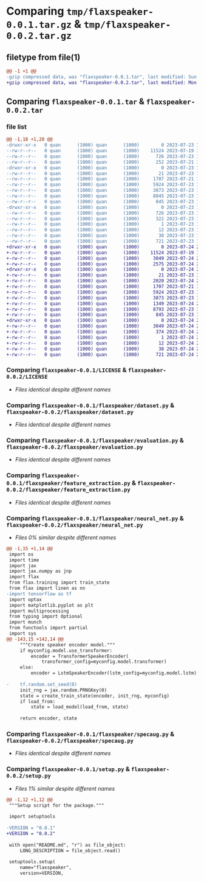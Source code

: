 # Comparing `tmp/flaxspeaker-0.0.1.tar.gz` & `tmp/flaxspeaker-0.0.2.tar.gz`

## filetype from file(1)

```diff
@@ -1 +1 @@
-gzip compressed data, was "flaxspeaker-0.0.1.tar", last modified: Sun Jul 23 17:40:55 2023, max compression
+gzip compressed data, was "flaxspeaker-0.0.2.tar", last modified: Mon Jul 24 20:47:19 2023, max compression
```

## Comparing `flaxspeaker-0.0.1.tar` & `flaxspeaker-0.0.2.tar`

### file list

```diff
@@ -1,18 +1,20 @@
-drwxr-xr-x   0 quan      (1000) quan      (1000)        0 2023-07-23 17:40:55.266647 flaxspeaker-0.0.1/
--rw-r--r--   0 quan      (1000) quan      (1000)    11524 2023-07-19 15:46:32.000000 flaxspeaker-0.0.1/LICENSE
--rw-r--r--   0 quan      (1000) quan      (1000)      726 2023-07-23 17:40:55.266647 flaxspeaker-0.0.1/PKG-INFO
--rw-r--r--   0 quan      (1000) quan      (1000)      252 2023-07-21 15:35:53.000000 flaxspeaker-0.0.1/README.md
-drwxr-xr-x   0 quan      (1000) quan      (1000)        0 2023-07-23 17:40:55.256647 flaxspeaker-0.0.1/flaxspeaker/
--rw-r--r--   0 quan      (1000) quan      (1000)       21 2023-07-23 17:32:12.000000 flaxspeaker-0.0.1/flaxspeaker/__init__.py
--rw-r--r--   0 quan      (1000) quan      (1000)     1707 2023-07-21 18:01:45.000000 flaxspeaker-0.0.1/flaxspeaker/dataset.py
--rw-r--r--   0 quan      (1000) quan      (1000)     5924 2023-07-23 17:33:26.000000 flaxspeaker-0.0.1/flaxspeaker/evaluation.py
--rw-r--r--   0 quan      (1000) quan      (1000)     3873 2023-07-23 17:33:31.000000 flaxspeaker-0.0.1/flaxspeaker/feature_extraction.py
--rw-r--r--   0 quan      (1000) quan      (1000)     8845 2023-07-23 17:33:37.000000 flaxspeaker-0.0.1/flaxspeaker/neural_net.py
--rw-r--r--   0 quan      (1000) quan      (1000)      845 2023-07-23 17:33:40.000000 flaxspeaker-0.0.1/flaxspeaker/specaug.py
-drwxr-xr-x   0 quan      (1000) quan      (1000)        0 2023-07-23 17:40:55.266647 flaxspeaker-0.0.1/flaxspeaker.egg-info/
--rw-r--r--   0 quan      (1000) quan      (1000)      726 2023-07-23 17:40:55.000000 flaxspeaker-0.0.1/flaxspeaker.egg-info/PKG-INFO
--rw-r--r--   0 quan      (1000) quan      (1000)      322 2023-07-23 17:40:55.000000 flaxspeaker-0.0.1/flaxspeaker.egg-info/SOURCES.txt
--rw-r--r--   0 quan      (1000) quan      (1000)        1 2023-07-23 17:40:55.000000 flaxspeaker-0.0.1/flaxspeaker.egg-info/dependency_links.txt
--rw-r--r--   0 quan      (1000) quan      (1000)       12 2023-07-23 17:40:55.000000 flaxspeaker-0.0.1/flaxspeaker.egg-info/top_level.txt
--rw-r--r--   0 quan      (1000) quan      (1000)       38 2023-07-23 17:40:55.266647 flaxspeaker-0.0.1/setup.cfg
--rw-r--r--   0 quan      (1000) quan      (1000)      721 2023-07-23 15:59:42.000000 flaxspeaker-0.0.1/setup.py
+drwxr-xr-x   0 quan      (1000) quan      (1000)        0 2023-07-24 20:47:19.983025 flaxspeaker-0.0.2/
+-rw-r--r--   0 quan      (1000) quan      (1000)    11524 2023-07-19 15:46:32.000000 flaxspeaker-0.0.2/LICENSE
+-rw-r--r--   0 quan      (1000) quan      (1000)     3049 2023-07-24 20:47:19.983025 flaxspeaker-0.0.2/PKG-INFO
+-rw-r--r--   0 quan      (1000) quan      (1000)     2575 2023-07-24 20:46:24.000000 flaxspeaker-0.0.2/README.md
+drwxr-xr-x   0 quan      (1000) quan      (1000)        0 2023-07-24 20:47:19.983025 flaxspeaker-0.0.2/flaxspeaker/
+-rw-r--r--   0 quan      (1000) quan      (1000)       21 2023-07-23 17:32:12.000000 flaxspeaker-0.0.2/flaxspeaker/__init__.py
+-rw-r--r--   0 quan      (1000) quan      (1000)     2020 2023-07-24 20:30:11.000000 flaxspeaker-0.0.2/flaxspeaker/__main__.py
+-rw-r--r--   0 quan      (1000) quan      (1000)     1707 2023-07-21 18:01:45.000000 flaxspeaker-0.0.2/flaxspeaker/dataset.py
+-rw-r--r--   0 quan      (1000) quan      (1000)     5924 2023-07-23 18:00:14.000000 flaxspeaker-0.0.2/flaxspeaker/evaluation.py
+-rw-r--r--   0 quan      (1000) quan      (1000)     3873 2023-07-23 17:33:31.000000 flaxspeaker-0.0.2/flaxspeaker/feature_extraction.py
+-rw-r--r--   0 quan      (1000) quan      (1000)     1349 2023-07-24 20:30:37.000000 flaxspeaker-0.0.2/flaxspeaker/generate_csv.py
+-rw-r--r--   0 quan      (1000) quan      (1000)     8793 2023-07-23 18:10:00.000000 flaxspeaker-0.0.2/flaxspeaker/neural_net.py
+-rw-r--r--   0 quan      (1000) quan      (1000)      845 2023-07-23 17:33:40.000000 flaxspeaker-0.0.2/flaxspeaker/specaug.py
+drwxr-xr-x   0 quan      (1000) quan      (1000)        0 2023-07-24 20:47:19.983025 flaxspeaker-0.0.2/flaxspeaker.egg-info/
+-rw-r--r--   0 quan      (1000) quan      (1000)     3049 2023-07-24 20:47:19.000000 flaxspeaker-0.0.2/flaxspeaker.egg-info/PKG-INFO
+-rw-r--r--   0 quan      (1000) quan      (1000)      374 2023-07-24 20:47:19.000000 flaxspeaker-0.0.2/flaxspeaker.egg-info/SOURCES.txt
+-rw-r--r--   0 quan      (1000) quan      (1000)        1 2023-07-24 20:47:19.000000 flaxspeaker-0.0.2/flaxspeaker.egg-info/dependency_links.txt
+-rw-r--r--   0 quan      (1000) quan      (1000)       12 2023-07-24 20:47:19.000000 flaxspeaker-0.0.2/flaxspeaker.egg-info/top_level.txt
+-rw-r--r--   0 quan      (1000) quan      (1000)       38 2023-07-24 20:47:19.983025 flaxspeaker-0.0.2/setup.cfg
+-rw-r--r--   0 quan      (1000) quan      (1000)      721 2023-07-24 20:31:18.000000 flaxspeaker-0.0.2/setup.py
```

### Comparing `flaxspeaker-0.0.1/LICENSE` & `flaxspeaker-0.0.2/LICENSE`

 * *Files identical despite different names*

### Comparing `flaxspeaker-0.0.1/flaxspeaker/dataset.py` & `flaxspeaker-0.0.2/flaxspeaker/dataset.py`

 * *Files identical despite different names*

### Comparing `flaxspeaker-0.0.1/flaxspeaker/evaluation.py` & `flaxspeaker-0.0.2/flaxspeaker/evaluation.py`

 * *Files identical despite different names*

### Comparing `flaxspeaker-0.0.1/flaxspeaker/feature_extraction.py` & `flaxspeaker-0.0.2/flaxspeaker/feature_extraction.py`

 * *Files identical despite different names*

### Comparing `flaxspeaker-0.0.1/flaxspeaker/neural_net.py` & `flaxspeaker-0.0.2/flaxspeaker/neural_net.py`

 * *Files 0% similar despite different names*

```diff
@@ -1,15 +1,14 @@
 import os
 import time
 import jax
 import jax.numpy as jnp
 import flax
 from flax.training import train_state
 from flax import linen as nn
-import tensorflow as tf
 import optax
 import matplotlib.pyplot as plt
 import multiprocessing
 from typing import Optional
 import munch
 from functools import partial
 import sys
@@ -143,15 +142,14 @@
     """Create speaker encoder model."""
     if myconfig.model.use_transformer:
         encoder = TransformerSpeakerEncoder(
             transformer_config=myconfig.model.transformer)
     else:
         encoder = LstmSpeakerEncoder(lstm_config=myconfig.model.lstm)
 
-    tf.random.set_seed(0)
     init_rng = jax.random.PRNGKey(0)
     state = create_train_state(encoder, init_rng, myconfig)
     if load_from:
         state = load_model(load_from, state)
 
     return encoder, state
```

### Comparing `flaxspeaker-0.0.1/flaxspeaker/specaug.py` & `flaxspeaker-0.0.2/flaxspeaker/specaug.py`

 * *Files identical despite different names*

### Comparing `flaxspeaker-0.0.1/setup.py` & `flaxspeaker-0.0.2/setup.py`

 * *Files 1% similar despite different names*

```diff
@@ -1,12 +1,12 @@
 """Setup script for the package."""
 
 import setuptools
 
-VERSION = "0.0.1"
+VERSION = "0.0.2"
 
 with open("README.md", "r") as file_object:
     LONG_DESCRIPTION = file_object.read()
 
 setuptools.setup(
     name="flaxspeaker",
     version=VERSION,
```

